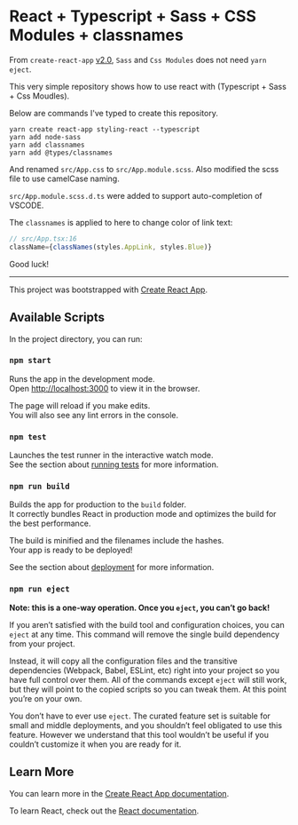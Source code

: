 # React + Typescript + Sass + CSS Modules + classnames

From `create-react-app` [v2.0](https://reactjs.org/blog/2018/10/01/create-react-app-v2.html), `Sass` and `Css Modules` does not need `yarn eject`.

This very simple repository shows how to use react with (Typescript + Sass + Css Moudles).

Below are commands I've typed to create this repository.

```
yarn create react-app styling-react --typescript
yarn add node-sass
yarn add classnames
yarn add @types/classnames
```

And renamed `src/App.css` to `src/App.module.scss`. Also modified the scss file to use camelCase naming.

`src/App.module.scss.d.ts` were added to support auto-completion of VSCODE.

The `classnames` is applied to here to change color of link text:

```typescript
// src/App.tsx:16
className={classNames(styles.AppLink, styles.Blue)}
```

Good luck!

---

This project was bootstrapped with [Create React App](https://github.com/facebook/create-react-app).

## Available Scripts

In the project directory, you can run:

### `npm start`

Runs the app in the development mode.<br>
Open [http://localhost:3000](http://localhost:3000) to view it in the browser.

The page will reload if you make edits.<br>
You will also see any lint errors in the console.

### `npm test`

Launches the test runner in the interactive watch mode.<br>
See the section about [running tests](https://facebook.github.io/create-react-app/docs/running-tests) for more information.

### `npm run build`

Builds the app for production to the `build` folder.<br>
It correctly bundles React in production mode and optimizes the build for the best performance.

The build is minified and the filenames include the hashes.<br>
Your app is ready to be deployed!

See the section about [deployment](https://facebook.github.io/create-react-app/docs/deployment) for more information.

### `npm run eject`

**Note: this is a one-way operation. Once you `eject`, you can’t go back!**

If you aren’t satisfied with the build tool and configuration choices, you can `eject` at any time. This command will remove the single build dependency from your project.

Instead, it will copy all the configuration files and the transitive dependencies (Webpack, Babel, ESLint, etc) right into your project so you have full control over them. All of the commands except `eject` will still work, but they will point to the copied scripts so you can tweak them. At this point you’re on your own.

You don’t have to ever use `eject`. The curated feature set is suitable for small and middle deployments, and you shouldn’t feel obligated to use this feature. However we understand that this tool wouldn’t be useful if you couldn’t customize it when you are ready for it.

## Learn More

You can learn more in the [Create React App documentation](https://facebook.github.io/create-react-app/docs/getting-started).

To learn React, check out the [React documentation](https://reactjs.org/).
